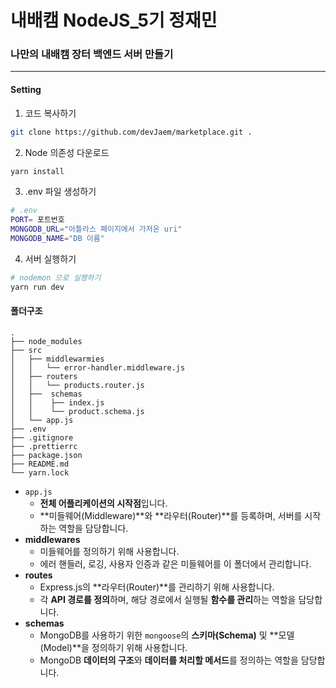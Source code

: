 # 내배캠 NodeJS_5기 정재민
### 나만의 내배캠 장터 백엔드 서버 만들기
---
#### Setting
1. 코드 복사하기
```bash
git clone https://github.com/devJaem/marketplace.git .
```
2. Node 의존성 다운로드
```bash
yarn install
```

3. .env 파일 생성하기
```bash
# .env
PORT= 포트번호
MONGODB_URL="아틀라스 페이지에서 가저온 uri"
MONGODB_NAME="DB 이름"
```

4. 서버 실행하기
```bash
# nodemon 으로 실행하기
yarn run dev
```

#### 폴더구조
```
.
├── node_modules
├── src
│   ├── middlewarmies
│   │   └── error-handler.middleware.js
│   ├── routers
│   │   └── products.router.js
│   ├──  schemas
│   │    ├── index.js
│   │    └── product.schema.js
│   └── app.js
├── .env
├── .gitignore
├── .prettierrc
├── package.json
├── README.md
└── yarn.lock
```

- `app.js`
    - **전체 어플리케이션의 시작점**입니다.
    - **미들웨어(Middleware)**와 **라우터(Router)**를 등록하며, 서버를 시작하는 역할을 담당합니다.
- **middlewares**
    - 미들웨어를 정의하기 위해 사용합니다.
    - 에러 핸들러, 로깅, 사용자 인증과 같은 미들웨어를 이 폴더에서 관리합니다.
- **routes**
    - Express.js의 **라우터(Router)**를 관리하기 위해 사용합니다.
    - 각 **API 경로를 정의**하며, 해당 경로에서 실행될 **함수를 관리**하는 역할을 담당합니다.
- **schemas**
    - MongoDB를 사용하기 위한 `mongoose`의 **스키마(Schema)** 및 **모델(Model)**을 정의하기 위해 사용합니다.
    - MongoDB **데이터의 구조**와 **데이터를 처리할 메서드**를 정의하는 역할을 담당합니다.

